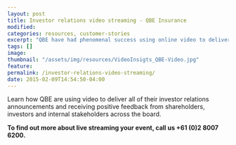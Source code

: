 ```yaml
---
layout: post
title: Investor relations video streaming - QBE Insurance
modified:
categories: resources, customer-stories
excerpt: "QBE have had phenomenal success using online video to deliver all their investor relations announcements, find out how they have worked in partnership with Viocorp to achieve this."
tags: []
image:
thumbnail: "/assets/img/resources/VideoInsigts_QBE-Video.jpg"
feature:
permalink: /investor-relations-video-streaming/
date: 2015-02-09T14:54:50-04:00
---
```


<div class="t-center video-containers mt-5 mb-5">
	<script src="https://publish.viostream.com/embed/ctoaztbnq7s1b"></script>
</div>

Learn how QBE are using video to deliver all of their investor relations announcements and receiving positive feedback from shareholders, investors and internal stakeholders across the board.

<strong>To find out more about live streaming your event, call us +61 (0)2 8007 6200.</strong>
